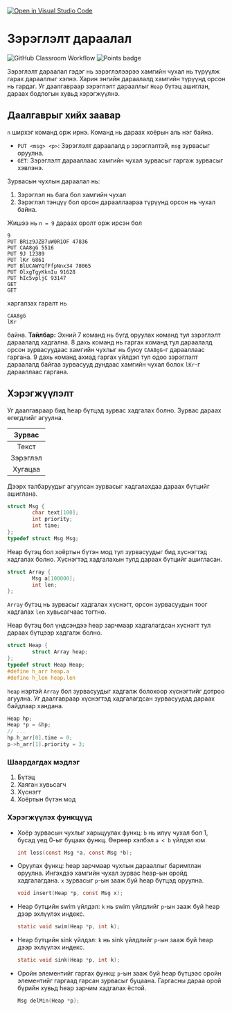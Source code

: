 [![Open in Visual Studio Code](https://classroom.github.com/assets/open-in-vscode-c66648af7eb3fe8bc4f294546bfd86ef473780cde1dea487d3c4ff354943c9ae.svg)](https://classroom.github.com/online_ide?assignment_repo_id=10506852&assignment_repo_type=AssignmentRepo)
# Зэрэглэлт дараалал
![GitHub Classroom Workflow](../../workflows/GitHub%20Classroom%20Workflow/badge.svg?branch=main) ![Points badge](../../blob/badges/.github/badges/points.svg)

Зэрэглэлт дараалал гэдэг нь зэрэглэлээрээ хамгийн чухал нь түрүүлж гарах дарааллыг хэлнэ. Харин энгийн дараалалд хамгийн түрүүнд орсон нь гардаг. Уг даалгавраар зэрэглэлт дарааллыг `Heap` бүтэц ашиглан, дараах бодлогын хувьд хэрэгжүүлнэ.

## Даалгаврыг хийх заавар

`n` ширхэг команд орж ирнэ. Команд нь дараах хоёрын аль нэг байна.
  * `PUT <msg> <p>`: Зэрэглэлт дараалалд `p` зэрэглэлтэй, `msg` зурвасыг оруулна.
  * `GET`: Зэрэглэлт дарааллаас хамгийн чухал зурвасыг гаргаж зурвасыг хэвлэнэ.
  
Зурвасын чухлын дараалал нь:
  1. Зэрэглэл нь бага бол хамгийн чухал
  2. Зэрэглэл тэнцүү бол орсон дарааллаараа түрүүнд орсон нь чухал байна.

Жишээ нь `n = 9` дараах оролт орж ирсэн бол 
```
9
PUT BRiz9JZB7uW0R1OF 47836
PUT CAA8gG 5516
PUT 9J 12389
PUT lKr 6861
PUT BlUCAWYQfFfpNnx34 78065
PUT OlxgTgyKknIu 91628
PUT hIc5vpljC 93147
GET
GET
```
харгалзах гаралт нь
```
CAA8gG
lKr
```
байна. **Тайлбар:** Эхний 7 команд нь бүгд оруулах команд тул зэрэглэлт дараалалд хадгална. 8 дахь команд нь гаргах команд тул дараалалд орсон зурвасуудаас хамгийн чухлыг нь буюу `CAA8gG`-г дарааллаас гаргана. 9 дахь команд ахиад гаргах үйлдэл тул одоо зэрэглэлт дараалалд байгаа зурвасууд дундаас хамгийн чухал болох `lKr`-г дарааллаас гаргана.

## Хэрэгжүүлэлт

Уг даалгавраар бид heap бүтцэд зурвас хадгалах болно. Зурвас дараах өгөгдлийг агуулна.

| Зурвас   |
|:--------:|
| Текст    |
| Зэрэглэл |
| Хугацаа  |

Дээрх талбаруудыг агуулсан зурвасыг хадгалахдаа дараах бүтцийг ашиглана. 
```C
struct Msg {
        char text[100];
        int priority;
        int time;
};
typedef struct Msg Msg;
```

Heap бүтэц бол хоёртын бүтэн мод тул зурвасуудыг бид хүснэгтэд хадгалах болно. Хүснэгтэд хадгалахын тулд дараах бүтцийг ашигласан.
```C
struct Array {
        Msg a[100000];
        int len;
};
```
`Array` бүтэц нь зурвасыг хадгалах хүснэгт, орсон зурвасуудын тоог хадгалах `len` хувьсагчаас тогтно.

Heap бүтэц бол үндсэндээ heap зарчмаар хадгалагдсан хүснэгт тул дараах бүтцээр хадгалж болно.
```C
struct Heap {
        struct Array heap;
};
typedef struct Heap Heap;
#define h_arr heap.a
#define h_len heap.len
```

`heap` нэртэй `Array` бол зурвасуудыг хадгалж болохоор хүснэгтийг дотроо агуулна. Уг даалгавраар хүснэгтэд хадгалагдсан зурвасуудад дараах байдлаар хандана.
```C
Heap hp;
Heap *p = &hp;
// ...
hp.h_arr[0].time = 0;
p->h_arr[1].priority = 3;
```

### Шаардагдах мэдлэг
  1. Бүтэц
  2. Хаяган хувьсагч
  3. Хүснэгт
  4. Хоёртын бүтэн мод
  
### Хэрэгжүүлэх функцүүд

  * Хоёр зурвасын чухлыг харьцуулах функц: `b` нь илүү чухал бол 1, бусад үед 0-ыг буцаах функц. Өөрөөр хэлбэл `a < b` үйлдэл юм.
    ```C
    int less(const Msg *a, const Msg *b);
    ```
  * Оруулах функц: heap зарчмаар чухлын дарааллыг баримтлан оруулна. Ингэхдээ хамгийн чухал зурвас heap-ын оройд хадгалагдана. `x` зурвасыг `p`-ын зааж буй heap бүтцэд оруулна.
    ```C
    void insert(Heap *p, const Msg x);
    ```
  * Heap бүтцийн swim үйлдэл: `k` нь swim үйлдлийг `p`-ын зааж буй heap дээр эхлүүлэх индекс.
    ```C
    static void swim(Heap *p, int k);
    ```
  * Heap бүтцийн sink үйлдэл: `k` нь sink үйлдлийг `p`-ын зааж буй heap дээр эхлүүлэх индекс.
    ```C
    static void sink(Heap *p, int k);
    ```
  * Оройн элементийг гаргах функц: `p`-ын зааж буй heap бүтцээс оройн элементийг гаргаад гарсан зурвасыг буцаана. Гаргасны дараа орой бүрийн хувьд heap зарчим хадгалах ёстой.
    ```C
    Msg delMin(Heap *p);
    ```
